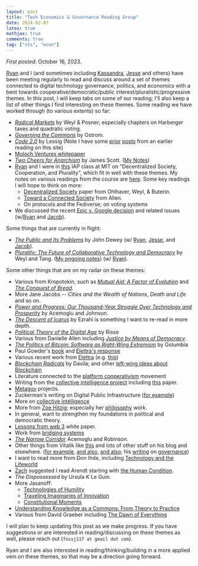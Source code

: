 ```yaml
---
layout: post
title: "Tech Economics & Governance Reading Group"
date: 2024-02-07
latex: true
mathjax: true
comments: true
tag: ["sts", "econ"]
---
```


_First posted_: October 16, 2023.

[Ryan](https://ryansepassi.com/) and I (and sometimes including [Kassandra](https://twitter.com/kassandraETH?ref_src=twsrc%5Egoogle%7Ctwcamp%5Eserp%7Ctwgr%5Eauthor), [Jesse](https://jessecallahanbryant.com/) and others) have been meeting regularly to read and discuss around a set of themes connected to digital technology governance, politics, and economics with a bent towards cooperative/democratic/public interest/pluralistic/progressive themes. In this post, I will keep tabs on some of our reading; I'll also keep a list of other things I find interesting on these themes. Some reading we have worked through (to various extents) so far:

- [_Radical Markets_](https://press.princeton.edu/books/hardcover/9780691177502/radical-markets) by Weyl & Posner; especially chapters on Harberger taxes and quadratic voting.
- [_Governing the Commons_](https://www.cambridge.org/core/books/governing-the-commons/A8BB63BC4A1433A50A3FB92EDBBB97D5) by Ostrom.
- [_Code 2.0_](https://en.wikipedia.org/wiki/Code:_Version_2.0) by Lessig (Note I have some [prior](https://jeffreyfossett.com/2021/04/12/lessig-code-resonances.html) [posts](https://jeffreyfossett.com/2021/04/14/more-lessig-code-reflections.html) from an earlier reading on this site)
- [Moloch Ventures whitepaper](https://github.com/MolochVentures/Whitepaper/blob/master/Whitepaper.pdf)
- [_Two Cheers for Anarchism_](https://press.princeton.edu/books/paperback/9780691161037/two-cheers-for-anarchism) by James Scott. ([My Notes](https://jeffreyfossett.com/2023/12/20/notes-on-scott.html))
- [Ryan](https://ryansepassi.com/) and I were in [this](https://www.ccc.mit.edu/eventopportunities/iap-2024-decentralized-society-cooperation-and-plurality/) IAP class at MIT on "Decentralized Society, Cooperation, and Plurality", which fit in well with these themes. My notes on various readings from the course are [here](https://jeffreyfossett.com/2024/01/05/decentralized-society-IAP.html). Some key readings I will hope to think on more:
  - [Decentralized Society](https://papers.ssrn.com/sol3/papers.cfm?abstract_id=4105763) paper from Ohlhaver, Weyl, & Buterin.
  - [Toward a Connected Society](https://www.degruyter.com/document/doi/10.1515/9781400881260-006/html) from Allen.
  - On protocols and the Fediverse; on voting systems
- We discussed the recent [Epic v. Google decision](https://www.theverge.com/23945184/epic-v-google-fortnite-play-store-antitrust-trial-updates) and related issues (w/[Ryan](https://ryansepassi.com/) and [Jacob](https://www.rgrdlaw.com/attorneys-Jacob-G-Gelman.html)).

Some things that are currently in flight:

- [_The Public and Its Problems_](https://en.wikipedia.org/wiki/The_Public_and_Its_Problems) by John Dewey (w/ [Ryan](https://ryansepassi.com/), [Jesse](https://jessecallahanbryant.com/), and [Jacob](https://www.rgrdlaw.com/attorneys-Jacob-G-Gelman.html)).
- [_Plurality: The Future of Collaborative Technology and Democracy_](https://github.com/pluralitybook/plurality) by Weyl and Tang. ([My ongoing notes](https://jeffreyfossett.com/2023/12/27/notes-on-plurality-book.html)) (w/ [Ryan](https://ryansepassi.com/)).

Some other things that are on my radar on these themes:

- Various from Kropotokin, such as [_Mutual Aid: A Factor of Evolution_](https://www.amazon.com/Mutual-Aid-Evolution-Peter-Kropotkin/dp/0875580246) and [_The Conquest of Bread_](https://en.wikipedia.org/wiki/The_Conquest_of_Bread).
- More Jane Jacobs -- _Cities and the Wealth of Nations_, _Death and Life_ and so on.
- [_Power and Progress: Our Thousand-Year Struggle Over Technology and Prosperity_](https://www.amazon.com/Power-Progress-Thousand-Year-Technology-Prosperity/dp/1541702530) by Acemoglu and Johnson.
- [_The Descent of Icarus_](https://www.amazon.com/Descent-Icarus-Transformation-Contemporary-Democracy/dp/067419828X) by Ezrahi is something I want to re-read in more depth.
- [_Political Theory of the Digital Age_](https://www.cambridge.org/core/books/political-theory-of-the-digital-age/9BD53911483266AC3FCDF8EECEE95D9E) by Risse
- Various from Danielle Allen including [_Justice by Means of Democracy_](https://press.uchicago.edu/ucp/books/book/chicago/J/bo192735333.html).
- [_The Politics of Bitcoin: Software as Right-Wing Extremism_](https://www.amazon.com/Politics-Bitcoin-Right-Wing-Extremism-Forerunners/dp/1517901804) by Golumbia
- Paul Gowder's [book](https://networked-leviathan.com/) and [Elettra's response](https://lpeproject.org/blog/how-not-to-regulate-digital-platforms/?utm_source=mailpoet&utm_medium=email&utm_campaign=lpe-blog-update)
- Various recent work from [Elettra](https://www.elettrabietti.com/publications) (e.g. [this](https://papers.ssrn.com/sol3/papers.cfm?abstract_id=4275143))
- [_Blockchain Radicals_](https://www.amazon.com/Blockchain-Radicals-Building-Beyond-Capitalism/dp/1914420853) by Davila; and other [left-wing ideas about Blockchain](https://theblockchainsocialist.com/)
- Literature connected to the [platform cooperativism](https://platform.coop/) movement
- Writing from the [collective intelligence project](https://cip.org/) including [this](https://arxiv.org/abs/2303.11074) paper.
- [Metagov](https://metagov.pubpub.org/participate) projects.
- Zuckerman's writing on Digital Public Infrastructure ([for example](https://knightcolumbia.org/content/the-case-for-digital-public-infrastructure))
- More on [collective intelligence](https://compdemocracy.org/collective-intelligence/)
- More from [Zoe Hitzig](https://www.zoehitzig.com/); especially her [philosophy](https://scholar.harvard.edu/files/hitzig/files/finalrevision.pdf) work.
- In general, want to strengthen my foundations in political and democratic theory.
- [Lessons from web 3](https://gettingplurality.org/2023/03/18/ethics-of-decentralized-social-technologies-lessons-from-the-web3-wave/) white paper.
- Work from [bridging systems](https://bridging.systems/)
- [_The Narrow Corridor_](https://www.penguinrandomhouse.com/books/555400/the-narrow-corridor-by-daron-acemoglu-and-james-a-robinson/#:~:text=About%20The%20Narrow%20Corridor&text=From%20the%20authors%20of%20the,to%20thrive%20despite%20new%20threats.) Acemoglu and Robinson.
- Other things from Vitalik like [this](https://vitalik.eth.limo/general/2019/12/07/quadratic.html) and lots of other stuff on his blog and elsewhere. ([for example](https://vitalik.eth.limo/general/2022/12/30/institutions.html), [and also](https://vitalik.eth.limo/general/2021/09/26/limits.html), [and also](https://vitalik.eth.limo/general/2019/04/03/collusion.html); his [writing](https://vitalik.eth.limo/general/2017/12/17/voting.html) on [governance](https://vitalik.eth.limo/general/2018/03/28/plutocracy.html))
- I want to read more from Don Ihde, including [Technology and the Lifeworld](https://iupress.org/9780253205605/technology-and-the-lifeworld/)
- [Zach](https://www.zachary-wojtowicz.com/) suggested I read Arendt starting with [the Human Condition](https://en.wikipedia.org/wiki/The_Human_Condition).
- _The Dispossessed_ by Ursula K Le Guin.
- More Jasanoff:
  - [Technologies of Humility](https://sciencepolicy.colorado.edu/students/envs_5100/jasanoff2003.pdf)
  - [Traveling Imaginaries of Innovation](https://drive.google.com/drive/u/0/folders/11cj7DUxkS_9K9MmYaLlVxAuXiySkJz_h)
  - [Constitutional Moments](https://www.taylorfrancis.com/chapters/edit/10.4324/9781003075028-32/constitutional-moments-governing-science-technology-sheila-jasanoff)
- [Understanding Knowledge as a Commons: From Theory to Practice](https://direct.mit.edu/books/edited-volume/3807/Understanding-Knowledge-as-a-CommonsFrom-Theory-to)
- Various from David Graeber including [The Dawn of Everything](https://us.macmillan.com/books/9780374157357/thedawnofeverything)

I will plan to keep updating this post as we make progress. If you have suggestions or are interested in reading/discussing on these themes as well, please reach out (`fossj117 at gmail dot com`).

Ryan and I are also interested in reading/thinking/building in a more applied vein on these themes, so that may be a direction going forward.
